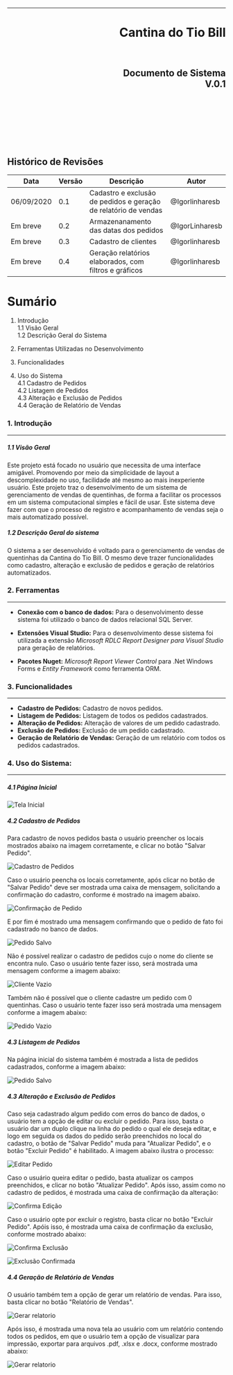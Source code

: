 ***
<h1 align="right" > Cantina do Tio Bill

<br>
<br>

<h2 align="right" >Documento de Sistema<br> V.0.1
<br>
<br>
<br>
<br>
<br>
<br>

Histórico de Revisões
---------------------

  |**Data**    | **Versão** |  **Descrição**                                                                        |    **Autor**   |
  |------------|------------| --------------------------------------------------------------------------------------|----------------|
  | 06/09/2020 | 0.1        | Cadastro e exclusão de pedidos e geração de relatório de vendas                       | @Igorlinharesb |
  | Em breve   | 0.2        | Armazenanamento das datas dos pedidos                                                 | @IgorLinharesb |
  | Em breve   | 0.3        | Cadastro de clientes                                                                  | @Igorlinharesb |
  | Em breve   | 0.4        | Geração relatórios elaborados, com filtros e gráficos                                 | @Igorlinharesb |


Sumário
=======
 1. Introdução<br>
    1.1 Visão Geral<br>
    1.2 Descrição Geral do Sistema<br>

 2. Ferramentas Utilizadas no Desenvolvimento<br>
 3. Funcionalidades<br>
 4. Uso do Sistema<br>
    4.1 Cadastro de Pedidos<br>
    4.2 Listagem de Pedidos<br>
    4.3 Alteração e Exclusão de Pedidos<br>
    4.4 Geração de Relatório de Vendas<br>
    
    
### 1. Introdução
-----------

##### 1.1 Visão Geral

<p> Este projeto está focado no usuário que necessita de uma interface amigável. Promovendo por meio da simplicidade de layout a descomplexidade no uso, facilidade até mesmo ao mais inexperiente usuário. Este projeto traz o
desenvolvimento de um sistema de gerenciamento de vendas de quentinhas, de forma a
facilitar os processos em um sistema computacional simples e fácil de usar. Este sistema deve fazer com que o processo de registro e acompanhamento de vendas seja o mais automatizado possível. </p>

##### 1.2 Descrição Geral do sistema

<p></p>
<p>O sistema a ser desenvolvido é voltado para
o gerenciamento de vendas de quentinhas da Cantina do Tio Bill. O mesmo deve trazer funcionalidades como cadastro, alteração e exclusão de pedidos e geração de relatórios automatizados.</p>

### 2. Ferramentas
------------

* **Conexão com o banco de dados:** Para o desenvolvimento desse sistema foi utilizado o banco de dados relacional SQL Server.

* **Extensões Visual Studio:** Para o desenvolvimento desse sistema foi utilizada a extensão *Microsoft RDLC Report Designer para Visual Studio* para geração de relatórios.

* **Pacotes Nuget:** *Microsoft Report Viewer Control* para .Net Windows Forms e *Entity Framework* como ferramenta ORM.

### 3. Funcionalidades
------------

* **Cadastro de Pedidos:** Cadastro de novos pedidos.
* **Listagem de Pedidos:** Listagem de todos os pedidos cadastrados.
* **Alteração de Pedidos:** Alteração de valores de um pedido cadastrado.
* **Exclusão de Pedidos:** Exclusão de um pedido cadastrado.
* **Geração de Relatório de Vendas:** Geração de um relatório com todos os pedidos cadastrados.

### 4. Uso do Sistema:
------------


##### 4.1 Página Inicial
  ![Tela Inicial](https://github.com/Igorlinharesb/Cantina/blob/master/Imagens/01-Tela%20Inicial.png)

  ##### 4.2 Cadastro de Pedidos
  <p> Para cadastro de novos pedidos basta o usuário preencher os locais mostrados abaixo na imagem corretamente, e clicar no botão "Salvar Pedido". </p>
  
  ![Cadastro de Pedidos](https://github.com/Igorlinharesb/Cantina/blob/master/Imagens/02-Pedido-Preenchido.png)
  
  <p> Caso o usuário peencha os locais corretamente, após clicar no botão de "Salvar Pedido" deve ser mostrada uma caixa de mensagem, solicitando a confirmação do cadastro, conforme é mostrado na imagem abaixo. </p>
  
  ![Confirmação de Pedido](https://github.com/Igorlinharesb/Cantina/blob/master/Imagens/03-Confirma%C3%A7%C3%A3oPedido.png)
  
  <p> E por fim é mostrado uma mensagem confirmando que o pedido de fato foi cadastrado no banco de dados.</p>
  
  ![Pedido Salvo](https://github.com/Igorlinharesb/Cantina/blob/master/Imagens/04-Pedido-Salvo.png)
  
  <p>Não é possível realizar o cadastro de pedidos cujo o nome do cliente se encontra nulo. Caso o usuário tente fazer isso, será mostrada uma mensagem conforme a imagem abaixo:</p>
  
  ![Cliente Vazio](https://github.com/Igorlinharesb/Cantina/blob/master/Imagens/5%20-%20Usuario%20Vazio.png)
  
  <p> Também não é possível que o cliente cadastre um pedido com 0 quentinhas. Caso o usuário tente fazer isso será mostrada uma mensagem conforme a imagem abaixo: </p>
  
  ![Pedido Vazio](https://github.com/Igorlinharesb/Cantina/blob/master/Imagens/6%20-%20Quentinhas%20Vazias.png)
  
  
  ##### 4.3 Listagem de Pedidos
  <p>Na página inicial do sistema também é mostrada a lista de pedidos cadastrados, conforme a imagem abaixo:</p>
  
  ![Pedido Salvo](https://github.com/Igorlinharesb/Cantina/blob/master/Imagens/04-Pedido-Salvo.png)

  ##### 4.3 Alteração e Exclusão de Pedidos
  <p> Caso seja cadastrado algum pedido com erros do banco de dados, o usuário tem a opção de editar ou excluir o pedido. Para isso, basta o usuário dar um duplo clique na linha do pedido o qual ele deseja editar, e logo em seguida os dados do pedido serão preenchidos no local do cadastro, o botão de "Salvar Pedido" muda para "Atualizar Pedido", e o botão "Excluir Pedido" é habilitado. A imagem abaixo ilustra o processo:</p>
  
  ![Editar Pedido](https://github.com/Igorlinharesb/Cantina/blob/master/Imagens/8%20-%20Editar%20Pedido.png)
  
  <p>Caso o usuário queira editar o pedido, basta atualizar os campos preenchidos, e clicar no botão "Atualizar Pedido". Após isso, assim como no cadastro de pedidos, é mostrada uma caixa de confirmação da alteração:</p>
  
  ![Confirma Edição](https://github.com/Igorlinharesb/Cantina/blob/master/Imagens/8.2%20%20-%20Confirma%20Edi%C3%A7%C3%A3o.png)
  
  <p> Caso o usuário opte por excluir o registro, basta clicar no botão "Excluir Pedido". Apóis isso, é mostrada uma caixa de confirmação da exclusão, conforme mostrado abaixo: </p>
  
  ![Confirma Exclusão](https://github.com/Igorlinharesb/Cantina/blob/master/Imagens/8.3%20-%20Confirma%20Exclus%C3%A3o.png)
  
  ![Exclusão Confirmada](https://github.com/Igorlinharesb/Cantina/blob/master/Imagens/8.4%20-%20Excluido.png)
   

  ##### 4.4 Geração de Relatório de Vendas
  <p> O usuário também tem a opção de gerar um relatório de vendas. Para isso, basta clicar no botão "Relatório de Vendas". </p>

![Gerar relatorio](https://github.com/Igorlinharesb/Cantina/blob/master/Imagens/11%20-%20Gera%C3%A7%C3%A3o%20de%20Relat%C3%B3rio.png)

<p> Após isso, é mostrada uma nova tela ao usuário com um relatório contendo todos os pedidos, em que o usuário tem a opção de visualizar para impressão, exportar para arquivos .pdf, .xlsx e .docx, conforme mostrado abaixo: </p>
 
![Gerar relatorio](https://github.com/Igorlinharesb/Cantina/blob/master/Imagens/12%20-%20Relat%C3%B3rio.png)
 








